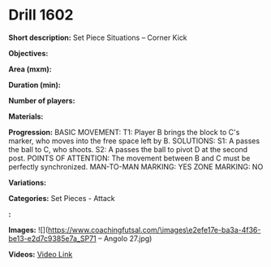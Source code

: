 # Drill 1602

**Short description:**
Set Piece Situations – Corner Kick

**Objectives:**


**Area (mxm):**


**Duration (min):**


**Number of players:**


**Materials:**


**Progression:**
BASIC MOVEMENT: T1: Player B brings the block to C's marker, who moves into the free space left by B. SOLUTIONS: S1: A passes the ball to C, who shoots. S2: A passes the ball to pivot D at the second post. POINTS OF ATTENTION: The movement between B and C must be perfectly synchronized. MAN-TO-MAN MARKING: YES ZONE MARKING: NO

**Variations:**


**Categories:**
Set Pieces - Attack

**:**


**Images:**
![](https://www.coachingfutsal.com/\images\e2efe17e-ba3a-4f36-be13-e2d7c9385e7a_SP71 – Angolo 27.jpg)

**Videos:**
[Video Link](https://www.youtube.com/embed/NK8enwUHMtM)

